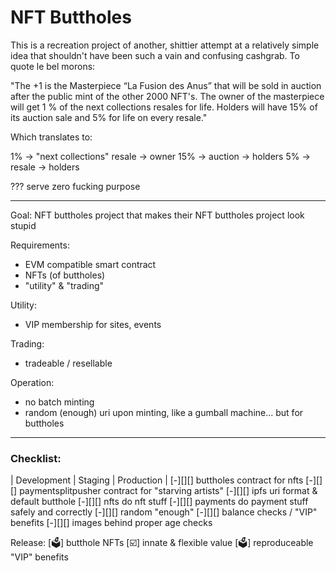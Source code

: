 # NFT Buttholes

This is a recreation project of another, shittier attempt at a relatively simple idea that shouldn't have been such a vain and confusing cashgrab. To quote le bel morons:

"The +1 is the Masterpiece “La Fusion des Anus” that will be sold in auction after the public mint of the other 2000 NFT's. The owner of the masterpiece will get 1 % of the next collections resales for life. Holders will have 15% of its auction sale and 5% for life on every resale."

Which translates to:

1% -> "next collections" resale -> owner
15% -> auction -> holders
5% -> resale -> holders

??? serve zero fucking purpose

------

Goal:
	NFT buttholes project that makes their NFT buttholes project look stupid

Requirements:
- EVM compatible smart contract
- NFTs (of buttholes)
- "utility" & "trading"

Utility:
- VIP membership for sites, events

Trading:
- tradeable / resellable

Operation:
- no batch minting
- random (enough) uri upon minting, like a gumball machine... but for buttholes

---

### Checklist:

| Development | Staging | Production |
[-][][] buttholes contract for nfts
[-][][] paymentsplitpusher contract for "starving artists"
[-][][] ipfs uri format & default butthole
[-][][] nfts do nft stuff
[-][][] payments do payment stuff safely and correctly
[-][][] random "enough"
[-][][] balance checks / "VIP" benefits
[-][][] images behind proper age checks

Release:
\[:ballot_box:\] butthole NFTs 
\[:ballot_box_with_check:\] innate & flexible value
\[:ballot_box:\] reproduceable "VIP" benefits
